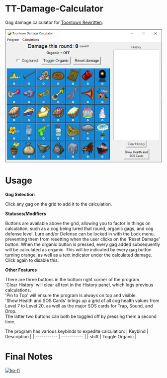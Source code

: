 # TT-Damage-Calculator
 Gag damage calculator for [Toontown Rewritten](https://toontownrewritten.com/).

![The Program](https://github.com/Vhou-Atroph/TT-Damage-Calculator/blob/main/preview.png?raw=true)

# Usage
**Gag Selection**

Click any gag on the grid to add it to the calculation. 

**Statuses/Modifiers**

Buttons are available above the grid, allowing you to factor in things on calculation, such as a cog being lured that round, organic gags, and cog defense level. Lure and/or Defense can be locked in with the Lock menu, preventing them from resetting when the user clicks on the 'Reset Damage' button. When the organic button is pressed, every gag added subsequently will be calculated as organic. This will be indicated by every gag button turning orange, as well as a text indicator under the calculated damage. Click again to disable this.  

**Other Features**

There are three buttons in the bottom right corner of the program.  
'Clear History' will clear all text in the History panel, which logs previous calculations.  
'Pin to Top' will ensure the program is always on top and visible.  
'Show Health and SOS Cards' brings up a grid of all cog health values from Level 7 to Level 20, as well as the major SOS cards for Trap, Sound, and Drop.  
The latter two buttons can both be toggled off by pressing them a second time.  

The program has various keybinds to expedite calculation:
| Keybind     | Description    |
| ----------- | -----------    |
| shift       | Toggle Organic |

# Final Notes
[![ko-fi](https://ko-fi.com/img/githubbutton_sm.svg)](https://ko-fi.com/I2I65IWZG)
